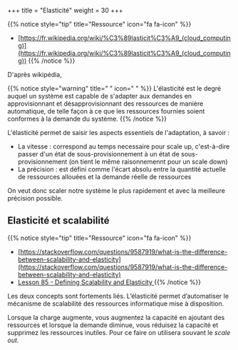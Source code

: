 +++
title = "Elasticité"
weight = 30
+++

{{% notice style="tip" title="Ressource" icon="fa fa-icon" %}}
- [https://fr.wikipedia.org/wiki/%C3%89lasticit%C3%A9_(cloud_computing)](https://fr.wikipedia.org/wiki/%C3%89lasticit%C3%A9_(cloud_computing))
{{% /notice %}}

D'après wikipédia, 

{{% notice style="warning" title=" " icon=" " %}}
L'élasticité est le degré auquel un système est capable de s'adapter aux demandes en approvisionnant et désapprovisionnant des ressources de manière automatique, de telle façon à ce que les ressources fournies soient conformes à la demande du système.
{{% /notice %}}

 L'élasticité permet de saisir les aspects essentiels de l'adaptation, à savoir :
 - La vitesse : correspond au temps necessaire pour scale up, c'est-à-dire passer d'un état de sous-provisionnement à un état de sous-provisionnement (on tient le même raisonnemennt pour un scale down)
 - La précision : est défini comme l'écart absolu entre la quantité actuelle de ressources allouées et la demande réelle de ressources

 On veut donc scaler notre système le plus rapidement et avec la meilleure précision possible.

## Elasticité et scalabilité
{{% notice style="tip" title="Ressource" icon="fa fa-icon" %}}
- [https://stackoverflow.com/questions/9587919/what-is-the-difference-between-scalability-and-elasticity](https://stackoverflow.com/questions/9587919/what-is-the-difference-between-scalability-and-elasticity)
- [Lesson 85 - Defining Scalability and Elasticity ](https://www.youtube.com/watch?v=Em3em-al7vc)
{{% /notice %}}

Les deux concepts sont fortements liés. L’élasticité permet d’automatiser le mécanisme de scalabilité des ressources informatique mise à disposition.

Lorsque la charge augmente, vous augmentez la capacité en ajoutant des ressources et lorsque la demande diminue, vous réduisez la capacité et supprimez les ressources inutiles. Pour ce faire on utilisera souvant le *scale out*.